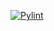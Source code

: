 [![Pylint](https://github.com/Parrot7325/hexlet_pytest/actions/workflows/pylint.yml/badge.svg)](https://github.com/Parrot7325/hexlet_pytest/actions/workflows/pylint.yml)
